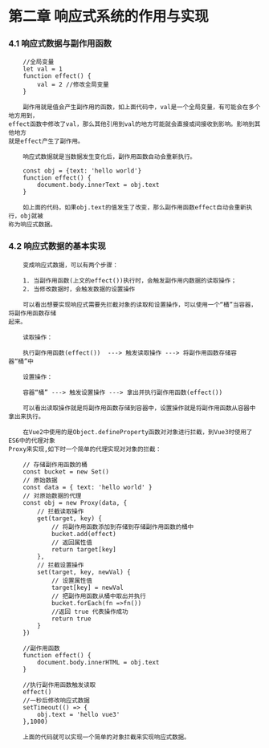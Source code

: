 # 第二章 响应式系统的作用与实现

### 4.1 响应式数据与副作用函数 

        //全局变量
        let val = 1
        function effect() {
            val = 2 //修改全局变量
        }

        副作用就是值会产生副作用的函数，如上面代码中，val是一个全局变量，有可能会在多个地方用到，
    effect函数中修改了val，那么其他引用到val的地方可能就会直接或间接收到影响。影响到其他地方
    就是effect产生了副作用。

        响应式数据就是当数据发生变化后，副作用函数自动会重新执行。

        const obj = {text: 'hello world'}
        function effect() {
            document.body.innerText = obj.text
        }
        
        如上面的代码，如果obj.text的值发生了改变，那么副作用函数effect自动会重新执行，obj就被
    称为响应式数据。

### 4.2 响应式数据的基本实现

        变成响应式数据，可以有两个步骤：
        
        1. 当副作用函数(上文的effect())执行时，会触发副作用内数据的读取操作；
        2. 当修改数据时，会触发数据的设置操作

        可以看出想要实现响应式需要先拦截对象的读取和设置操作，可以使用一个“桶”当容器，将副作用函数存储
    起来。

        读取操作：

        执行副作用函数(effect())  ---> 触发读取操作 ---> 将副作用函数存储容器“桶”中

        设置操作：

        容器“桶” ---> 触发设置操作 ---> 拿出并执行副作用函数(effect())

        可以看出读取操作就是将副作用函数存储到容器中，设置操作就是将副作用函数从容器中拿出来执行。

        在Vue2中使用的是Object.defineProperty函数对对象进行拦截，到Vue3时使用了ES6中的代理对象
    Proxy来实现,如下时一个简单的代理实现对对象的拦截：

        // 存储副作用函数的桶
        const bucket = new Set()
        // 原始数据
        const data = { text: 'hello world' }
        // 对原始数据的代理
        const obj = new Proxy(data, {
            // 拦截读取操作
            get(target, key) {
                // 将副作用函数添加到存储到存储副作用函数的桶中
                bucket.add(effect)
                // 返回属性值
                return target[key]
            },
            // 拦截设置操作
            set(target, key, newVal) {
                // 设置属性值
                target[key] = newVal
                // 把副作用函数从桶中取出并执行
                bucket.forEach(fn =>fn())
                //返回 true 代表操作成功
                return true
            }
        })

        //副作用函数
        function effect() {
            document.body.innerHTML = obj.text
        }

        //执行副作用函数触发读取
        effect()
        //一秒后修改响应式数据
        setTimeout(() => {
            obj.text = 'hello vue3'
        },1000)

        上面的代码就可以实现一个简单的对象拦截来实现响应式数据。
